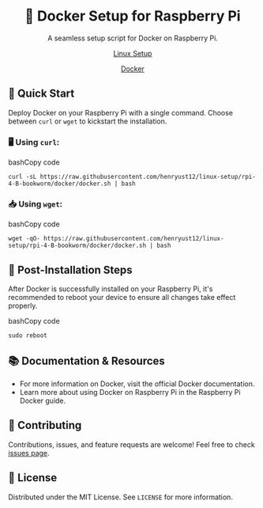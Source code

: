 <div align="center">

🐳 Docker Setup for Raspberry Pi
================================

A seamless setup script for Docker on Raspberry Pi.

[Linux Setup](https://github.com/henryust12/linux-setup)

[Docker](https://www.docker.com/)

</div>

🚀 Quick Start
--------------

Deploy Docker on your Raspberry Pi with a single command. Choose between `curl` or `wget` to kickstart the installation.

### 🖥 Using `curl`:

bashCopy code

`curl -sL https://raw.githubusercontent.com/henryust12/linux-setup/rpi-4-B-bookworm/docker/docker.sh | bash`

### 📥 Using `wget`:

bashCopy code

`wget -qO- https://raw.githubusercontent.com/henryust12/linux-setup/rpi-4-B-bookworm/docker/docker.sh | bash`

🔄 Post-Installation Steps
--------------------------

After Docker is successfully installed on your Raspberry Pi, it's recommended to reboot your device to ensure all changes take effect properly.

bashCopy code

`sudo reboot`

📚 Documentation & Resources
----------------------------

*   For more information on Docker, visit the official Docker documentation.
*   Learn more about using Docker on Raspberry Pi in the Raspberry Pi Docker guide.

🤝 Contributing
---------------

Contributions, issues, and feature requests are welcome! Feel free to check [issues page](https://github.com/henryust12/linux-setup/issues).

📝 License
----------

Distributed under the MIT License. See `LICENSE` for more information.
